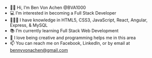 - 👋🏻 Hi, I’m Ben Von Achen @BVA1000
- 💻 I’m interested in becoming a Full Stack Developer
- 👨🏻‍🎓 I have knowledge in HTML5, CSS3, JavaScript, React, Angular, Express, & MySQL
- 📚 I’m currently learning Full Stack Web Development
- 🎨 I love being creative and programming helps me in this area 
- 📫 You can reach me on Facebook, LinkedIn, or by email at bennyvonachen@gmail.com

<!---
BVA1000/BVA1000 is a ✨ special ✨ repository because its `README.md` (this file) appears on your GitHub profile.
You can click the Preview link to take a look at your changes.
--->
